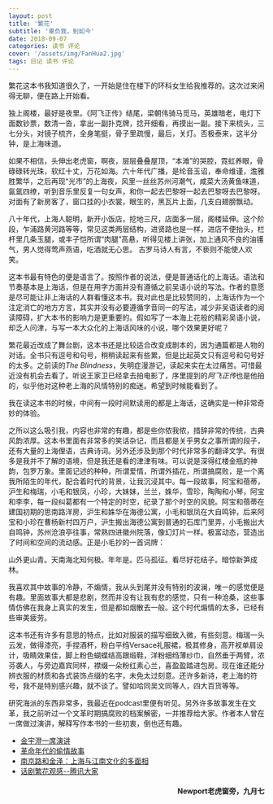 ```yaml
---
layout: post
title: '繁花'
subtitle: '辜负我，到如今'
date: 2018-09-07
categories: 读书 评论
cover: '/assets/img/FanHua2.jpg'
tags: 日记 读书 评论
---
```


繁花这本书我知道很久了，一开始是住在楼下的环科女生给我推荐的。这次过来闲得无聊，便在路上开始看。

<p class='quote'>
独上阁楼，最好是夜里。《阿飞正传》结尾，梁朝伟骑马觅马，英雄暗老，电灯下面数钞票，数清一沓，拿出一副扑克牌，捻开细看，再摸出一副。接下来梳头，三七分头，对镜子梳齐，全身笔挺，骨子里疏慢，最后，关灯。否极泰来，这半分钟，是上海味道。

如果不相信，头伸出老虎窗，啊夜，层层叠叠屋顶，“本滩”的哭腔，霓虹养眼，骨碌碌转光珠，软红十丈，万花如海。六十年代广播，是纶音玉诏，奉命维谨，澹雅胜繁华，之后再现“光市”的上海夜，风里一丝丝苏州河潮气，咸菜大汤黄鱼味道，氤氲四缭，听到音乐里反复一句女声，和你一起去巴黎呀一起去巴黎呀去巴黎呀。对面有了新房客了，窗口挂的小衣裳，眼生的，黑瓦片上面，几支白翅膀飘动。

八十年代，上海人聪明，新开小饭店，挖地三尺，店面多一层，阁楼延伸。这个阶段，乍浦路黄河路等等，常见这类两层结构，进贤路也是一样，进店不便抬头，栏杆里几条玉腿，或丰子恺所谓“肉腿”高悬，听得见楼上讲张，加上通风不良的油镬气，男人觉得莺声燕语，吃酒就无心思。
古罗马诗人有言，不亵则不能使人欢笑。
</p>

这本书最有特色的便是语言了。按照作者的说法，便是普通话化的上海话。语法和节奏基本是上海话，但是在用字方面并没有遵循之前吴语小说的写法。作者的意愿是尽可能让非上海话的人群看懂这本书。我对此也是比较赞同的，上海话作为一个注定消亡的地方方言，其实并没有必要遵循字音同一的写法，减少非吴语读者的阅读障碍，扩大本书的影响力是更重要的。假如写了一本海上花般的精彩吴语小说，却乏人问津，与写一本大众化的上海话风味的小说，哪个效果更好呢？

繁花最近改成了舞台剧，这本书还是比较适合改变成剧本的，因为通篇都是人物的对话。全书只有逗号和句号，稍稍读起来有些累，但是比起英文只有逗号和句号好的太多。之前读的*The Blindness*，失明症漫游记，读起来实在太过痛苦。可惜最近没有机会去看了。听说王家卫已经拿去拍电影了，序里提到的*阿飞正传*也是他拍的，似乎他对这种老上海的风情特别的痴迷。希望到时候能看到了。

我在读这本书的时候，中间有一段时间默读用的都是上海话，这确实是一种非常奇妙的体验。

之所以这么吸引我，内容也非常的有趣，都是些你侬我侬，措辞非常的传统，古典风韵浓厚。这本书里面有非常多的笑话杂记，而且都是关乎男女之事所谓的段子，还有大量的上海俚语，古典诗词。另外还涉及到那个时代非常多的翻译文学。有很多是我并不了解的语境，但是我还是看的津津有味。可以说是深得红楼金瓶的神韵，包罗万象。里面记述的种种，所谓爱情，所谓外插花，所谓搞腐败，是一个离我所陌生的年代，配合着时代的背景，让我沉浸其中。每一段故事，阿宝和蓓蒂，沪生和梅瑞，小毛和银凤，小珍，大妹妹，兰兰，姝华，雪珍，陶陶和小琴，阿宝和李李，每一段纠葛都有一个特定的时空，纪录了那个时空的风貌。阿宝和蓓蒂在建国初期的思南路洋房，沪生和姝华在海德公寓，小毛和银凤在大自鸣钟，后来阿宝和小珍在曹杨新村四万户，沪生搬出海德公寓到普通的石库门里弄，小毛搬出大自鸣钟，苏州沧浪亭往事，常熟四进徽州院落，像幻灯片一样。极富动态，营造出了时间和空间的流动感。正是小毛抄的一首词牌：

<p class='quote'>
山外更山青。天南海北知何极。年年是。匹马孤征。看尽好花结子。暗惊新笋成林。
</p>

我喜欢其中故事的冷静，不煽情，我从头到尾并没有特别的波澜，唯一的感觉便是有趣。里面故事大都是悲剧，然而并没有让我有悲的感觉，只有一种沧桑，这些事情仿佛在我身上真实的发生，但是都如烟散去一般。这个时代煽情的太多，已经有些审美疲劳。

这本书还有许多有意思的特点，比如对服装的描写细致入微，有些刻意。梅瑞一头云发，做得漆亮，手捏酒杯，粉白平绉Versace礼服裙，极其修身，高开衩单肩设计，吸睛效果佳，脚上粉色蝴蝶结高跟缎鞋，洋粉细绉薄纱巾，自然垂于两臂，浓芬袭人，与旁边嘉宾同样，襟缀一朵粉红素心兰，喜盈盈踏进包房。现在谁还能分辨衣服的材质和各式装饰点缀的名字，未免太过刻意。还许多新诗，老上海的符号，我不是特别感兴趣，就不谈了。譬如哈同吴文同等人，四大百货等等。

研究海派的东西非常多，我最近在podcast里便有听见。另外许多故事发生在文革，我之前听过一个文革时期搞腐败的档案解密，一并推荐给大家。作者本人曾在一席做过演讲，解释写作本书的一些初衷，倒也还有趣。

* [金宇澄一席演讲](https://pca.st/W9S8)
* [革命年代的偷情故事](https://pca.st/i79U)
* [南京路和金泽：上海与江南文化的多面相](https://pca.st/vy6e)
* [话剧繁花观感--腾讯大家](http://dajia.qq.com/original/category/zhch180624.html)
<h4 style='text-align:right'>Newport老虎窗旁，九月七</h4>
